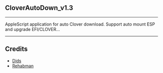 ## CloverAutoDown_v1.3
*******
AppleScript application for auto Clover download. Support auto mount ESP and upgrade EFI/CLOVER...

*******
## Credits
- [Dids](https://github.com/Dids/clover-builder)
- [Rehabman](https://github.com/RehabMan)

